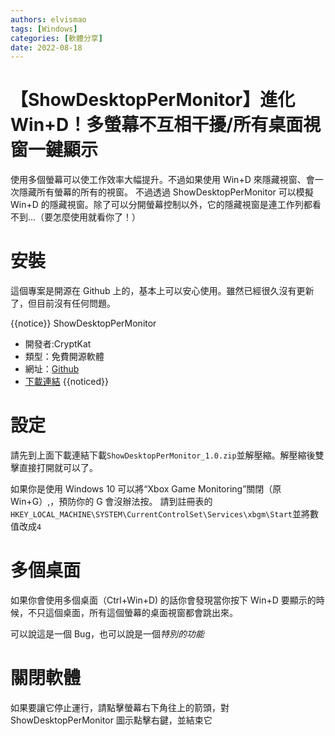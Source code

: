 ```yaml
---
authors: elvismao
tags: [Windows]
categories: [軟體分享]
date: 2022-08-18
---
```


# 【ShowDesktopPerMonitor】進化 Win+D！多螢幕不互相干擾/所有桌面視窗一鍵顯示

使用多個螢幕可以使工作效率大幅提升。不過如果使用 Win+D 來隱藏視窗、會一次隱藏所有螢幕的所有的視窗。
不過透過 ShowDesktopPerMonitor 可以模擬 Win+D 的隱藏視窗。除了可以分開螢幕控制以外，它的隱藏視窗是連工作列都看不到...（要怎麼使用就看你了！）

# 安裝

這個專案是開源在 Github 上的，基本上可以安心使用。雖然已經很久沒有更新了，但目前沒有任何問題。

{{notice}}
ShowDesktopPerMonitor

- 開發者:CryptKat
- 類型：免費開源軟體
- 網址：[Github](https://github.com/CryptKat/ShowDesktopPerMonitor/)
- [下載連結](https://github.com/CryptKat/ShowDesktopPerMonitor/releases/tag/1.0)
  {{noticed}}

# 設定

請先到上面下載連結下載`ShowDesktopPerMonitor_1.0.zip`並解壓縮。解壓縮後雙擊直接打開就可以了。

如果你是使用 Windows 10 可以將“Xbox Game Monitoring”關閉（原 Win+G）,，預防你的 G 會沒辦法按。
請到註冊表的`HKEY_LOCAL_MACHINE\SYSTEM\CurrentControlSet\Services\xbgm\Start`並將數值改成`4`

# 多個桌面

如果你會使用多個桌面（Ctrl+Win+D) 的話你會發現當你按下 Win+D 要顯示的時候，不只這個桌面，所有這個螢幕的桌面視窗都會跳出來。

可以說這是一個 Bug，也可以說是一個*特別的功能*

# 關閉軟體

如果要讓它停止運行，請點擊螢幕右下角往上的箭頭，對 ShowDesktopPerMonitor 圖示點擊右鍵，並結束它
